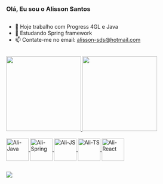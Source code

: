 ### Olá, Eu sou o Alisson Santos
##
- 🔭 Hoje trabalho com Progress 4GL e Java
- 🌱 Estudando Spring framework
- 📫 Contate-me no email: alisson-sds@hotmail.com
##
<div>
  <a href="https://github.com/alisson-sds">  
  <img height="200em" src="https://github-readme-stats.vercel.app/api?username=alisson-sds&show_icons=true&theme=transparent"/>
  <img height="200em" src="https://github-readme-stats.vercel.app/api/top-langs/?username=alisson-sds&hide=html,css&layout=donut&theme=transparent"/>
</div> 
  
<div style="display: inline_block"> <br>
  
  <img align="center" alt="Ali-Java" height="60" widht="80" src="https://cdn.jsdelivr.net/gh/devicons/devicon/icons/java/java-original-wordmark.svg"/> 
  <img align="center" alt="Ali-Spring" height="60" widht="80" src="https://cdn.jsdelivr.net/gh/devicons/devicon/icons/spring/spring-original.svg"/> 
  <img align="center" alt="Ali-JS" height="60" widht="80" src="https://cdn.jsdelivr.net/gh/devicons/devicon/icons/javascript/javascript-original.svg"/> 
  <img align="center" alt="Ali-TS" height="60" widht="80" src="https://cdn.jsdelivr.net/gh/devicons/devicon/icons/typescript/typescript-original.svg"/> 
  <img align="center" alt="Ali-React" height="60" widht="80" src="https://cdn.jsdelivr.net/gh/devicons/devicon/icons/react/react-original.svg"/> 
  
</div>

  ##
  
<div>
  <a href="https://www.linkedin.com/in/alisson-sds/" target="_blank"><img src="https://img.shields.io/badge/LinkedIn-0077B5?style=for-the-badge&logo=linkedin&logoColor=white  "></img></a>  
</div>  

  
